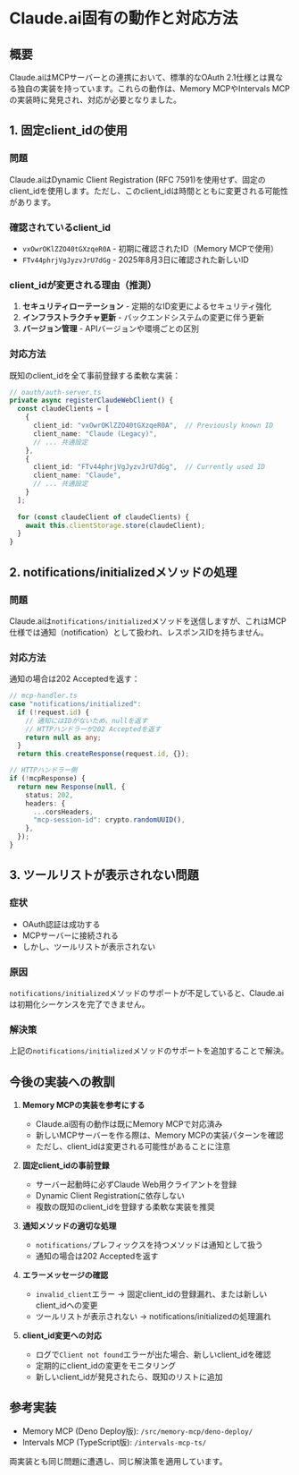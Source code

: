 # Claude.ai固有の動作と対応方法

## 概要
Claude.aiはMCPサーバーとの連携において、標準的なOAuth 2.1仕様とは異なる独自の実装を持っています。これらの動作は、Memory MCPやIntervals MCPの実装時に発見され、対応が必要となりました。

## 1. 固定client_idの使用

### 問題
Claude.aiはDynamic Client Registration (RFC 7591)を使用せず、固定のclient_idを使用します。ただし、このclient_idは時間とともに変更される可能性があります。

### 確認されているclient_id
- `vxOwrOKlZZO40tGXzqeR0A` - 初期に確認されたID（Memory MCPで使用）
- `FTv44phrjVgJyzvJrU7dGg` - 2025年8月3日に確認された新しいID

### client_idが変更される理由（推測）
1. **セキュリティローテーション** - 定期的なID変更によるセキュリティ強化
2. **インフラストラクチャ更新** - バックエンドシステムの変更に伴う更新
3. **バージョン管理** - APIバージョンや環境ごとの区別

### 対応方法
既知のclient_idを全て事前登録する柔軟な実装：

```typescript
// oauth/auth-server.ts
private async registerClaudeWebClient() {
  const claudeClients = [
    {
      client_id: "vxOwrOKlZZO40tGXzqeR0A",  // Previously known ID
      client_name: "Claude (Legacy)",
      // ... 共通設定
    },
    {
      client_id: "FTv44phrjVgJyzvJrU7dGg",  // Currently used ID
      client_name: "Claude",
      // ... 共通設定
    }
  ];
  
  for (const claudeClient of claudeClients) {
    await this.clientStorage.store(claudeClient);
  }
}
```

## 2. notifications/initializedメソッドの処理

### 問題
Claude.aiは`notifications/initialized`メソッドを送信しますが、これはMCP仕様では通知（notification）として扱われ、レスポンスIDを持ちません。

### 対応方法
通知の場合は202 Acceptedを返す：

```typescript
// mcp-handler.ts
case "notifications/initialized":
  if (!request.id) {
    // 通知にはIDがないため、nullを返す
    // HTTPハンドラーが202 Acceptedを返す
    return null as any;
  }
  return this.createResponse(request.id, {});
```

```typescript
// HTTPハンドラー側
if (!mcpResponse) {
  return new Response(null, {
    status: 202,
    headers: {
      ...corsHeaders,
      "mcp-session-id": crypto.randomUUID(),
    },
  });
}
```

## 3. ツールリストが表示されない問題

### 症状
- OAuth認証は成功する
- MCPサーバーに接続される
- しかし、ツールリストが表示されない

### 原因
`notifications/initialized`メソッドのサポートが不足していると、Claude.aiは初期化シーケンスを完了できません。

### 解決策
上記の`notifications/initialized`メソッドのサポートを追加することで解決。

## 今後の実装への教訓

1. **Memory MCPの実装を参考にする**
   - Claude.ai固有の動作は既にMemory MCPで対応済み
   - 新しいMCPサーバーを作る際は、Memory MCPの実装パターンを確認
   - ただし、client_idは変更される可能性があることに注意

2. **固定client_idの事前登録**
   - サーバー起動時に必ずClaude Web用クライアントを登録
   - Dynamic Client Registrationに依存しない
   - 複数の既知のclient_idを登録する柔軟な実装を推奨

3. **通知メソッドの適切な処理**
   - `notifications/`プレフィックスを持つメソッドは通知として扱う
   - 通知の場合は202 Acceptedを返す

4. **エラーメッセージの確認**
   - `invalid_client`エラー → 固定client_idの登録漏れ、または新しいclient_idへの変更
   - ツールリストが表示されない → notifications/initializedの処理漏れ

5. **client_id変更への対応**
   - ログで`Client not found`エラーが出た場合、新しいclient_idを確認
   - 定期的にclient_idの変更をモニタリング
   - 新しいclient_idが発見されたら、既知のリストに追加

## 参考実装

- Memory MCP (Deno Deploy版): `/src/memory-mcp/deno-deploy/`
- Intervals MCP (TypeScript版): `/intervals-mcp-ts/`

両実装とも同じ問題に遭遇し、同じ解決策を適用しています。